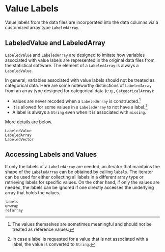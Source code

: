 # Value Labels

Value labels from the data files are incorporated into the data columns
via a customized array type `LabeledArray`.

## LabeledValue and LabeledArray

`LabeledValue` and `LabeledArray` are designed to
imitate how variables associated with value labels
are represented in the original data files from the statistical software.
The element of a `LabeledArray` is always a `LabeledValue`.

In general, variables associated with value labels
should not be treated as categorical data.
Here are some noteworthy distinctions of `LabeledArray` from
an array type designed for categorical data (e.g., `CategoricalArray`):

- Values are never recoded when a `LabeledArray` is constructed.[^1]
- It is allowed for some values in a `LabeledArray` to not have a label.[^2]
- A label is always a `String` even when it is associated with `missing`.

More details are below.

```@docs
LabeledValue
LabeledArray
LabeledVector
```

## Accessing Labels and Values

If only the labels of a `LabeledArray` are needed,
an iterator that maintains the shape of the `LabeledArray`
can be obtained by calling `labels`.
The iterator can be used for either collecting all labels in a different array type
or retrieving labels for specific values.
On the other hand, if only the values are needed,
the labels can be ignored
if one directly accesses the underlying array that holds the values.

```@docs
labels
unwrap
refarray
```

[^1]:

    The values themselves are sometimes meaningful and
    should not be treated as reference values.

[^2]:

    In case a label is requested for a value that is not associated with a label,
    the value is converted to `String`.
